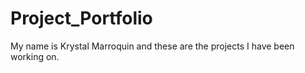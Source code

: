 # Project_Portfolio
My name is Krystal Marroquin and these are the projects I have been working on.
